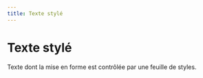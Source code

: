 ```yaml
---
title: Texte stylé
---
```


# Texte stylé


Texte dont la mise en forme est contrôlée par une feuille de styles.
